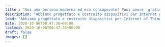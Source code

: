 ```yaml
---
title : "Sei una persona moderna ed eco consapevole? Puoi avere  gratis gli strumenti dei colossi HI-TECH."
description: "Abbiamo progettato e costruito dispositivi per Internet of Things dall'esordio di Arduino. Inizia il tuo progetto con le idee giuste e fai funzionare il tuo hardware con il nostro software free."
lead: "Abbiamo progettato e costruito dispositivi per Internet of Things dall'esordio di Arduino. Con Robotdazero puoi elaborare e condividere i dati dei tuoi dispositivi con la nostra piattaforma <span style=\" color:#5D2F86 \" class=\"h4\">Kaspian</span> dotata di Intelligenza Artificiale."
date: 2020-10-06T08:47:36+00:00
lastmod: 2020-10-06T08:47:36+00:00
draft: false
images: []
---
```

